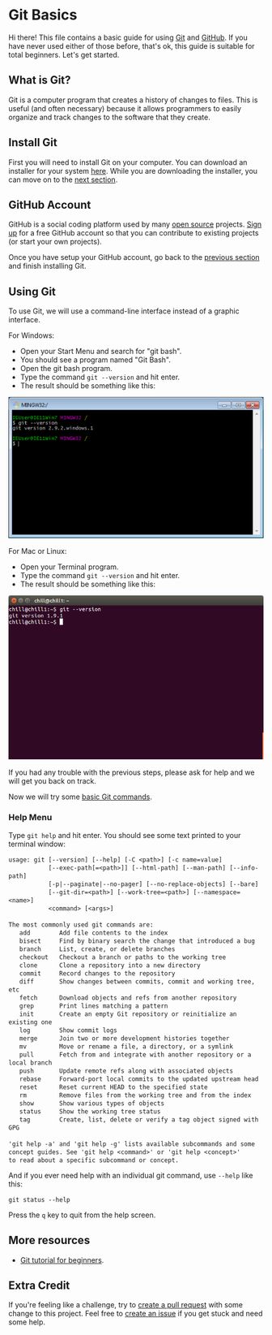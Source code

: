 # Git Basics

Hi there! This file contains a basic guide for using [Git](https://git-scm.com/) and [GitHub](https://github.com/). If you have never used either of those before, that's ok, this guide is suitable for total beginners. Let's get started.


## What is Git?

Git is a computer program that creates a history of changes to files. This is useful (and often necessary) because it allows programmers to easily organize and track changes to the software that they create.


## Install Git

First you will need to install Git on your computer. You can download an installer for your system [here](https://git-scm.com/downloads). While you are downloading the installer, you can move on to the [next section](#github-account).


## GitHub Account

GitHub is a social coding platform used by many [open source](https://opensource.org/) projects. [Sign up](https://github.com/join) for a free GitHub account so that you can contribute to existing projects (or start your own projects).

Once you have setup your GitHub account, go back to the [previous section](#install-git) and finish installing Git.


## Using Git

To use Git, we will use a command-line interface instead of a graphic interface.

For Windows:
* Open your Start Menu and search for "git bash".
* You should see a program named "Git Bash".
* Open the git bash program.
* Type the command `git --version` and hit enter.
* The result should be something like this:

![git version 2.9.2-windows.1](screenshots/windows-git-bash.png)


For Mac or Linux:
* Open your Terminal program.
* Type the command `git --version` and hit enter.
* The result should be something like this:

![git version 1.9.1](screenshots/ubuntu-terminal-git.png)

If you had any trouble with the previous steps, please ask for help and we will get you back on track.

Now we will try some [basic Git commands](https://docs.gitlab.com/ee/gitlab-basics/start-using-git.html#basic-git-commands).


### Help Menu

Type `git help` and hit enter. You should see some text printed to your terminal window:
```
usage: git [--version] [--help] [-C <path>] [-c name=value]
           [--exec-path[=<path>]] [--html-path] [--man-path] [--info-path]
           [-p|--paginate|--no-pager] [--no-replace-objects] [--bare]
           [--git-dir=<path>] [--work-tree=<path>] [--namespace=<name>]
           <command> [<args>]

The most commonly used git commands are:
   add        Add file contents to the index
   bisect     Find by binary search the change that introduced a bug
   branch     List, create, or delete branches
   checkout   Checkout a branch or paths to the working tree
   clone      Clone a repository into a new directory
   commit     Record changes to the repository
   diff       Show changes between commits, commit and working tree, etc
   fetch      Download objects and refs from another repository
   grep       Print lines matching a pattern
   init       Create an empty Git repository or reinitialize an existing one
   log        Show commit logs
   merge      Join two or more development histories together
   mv         Move or rename a file, a directory, or a symlink
   pull       Fetch from and integrate with another repository or a local branch
   push       Update remote refs along with associated objects
   rebase     Forward-port local commits to the updated upstream head
   reset      Reset current HEAD to the specified state
   rm         Remove files from the working tree and from the index
   show       Show various types of objects
   status     Show the working tree status
   tag        Create, list, delete or verify a tag object signed with GPG

'git help -a' and 'git help -g' lists available subcommands and some
concept guides. See 'git help <command>' or 'git help <concept>'
to read about a specific subcommand or concept.
```

And if you ever need help with an individual git command, use `--help` like this:
```
git status --help
```
Press the `q` key to quit from the help screen.


## More resources

* [Git tutorial for beginners](https://youtu.be/0fKg7e37bQE).


## Extra Credit

If you're feeling like a challenge, try to [create a pull request](https://help.github.com/articles/about-pull-requests/) with some change to this project. Feel free to [create an issue](https://github.com/Learn-by-doing/git-basics/issues/new) if you get stuck and need some help.
